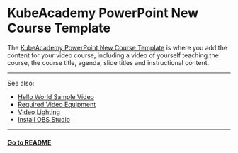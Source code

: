# KubeAcademy PowerPoint New Course Template

The [KubeAcademy PowerPoint New Course Template](https://drive.google.com/file/d/1hD6-2eKwSTa1WJKSJq_mj3NRS3K_5HOD/view?usp=sharing) is where you add the content for your video course, including a video of yourself teaching the course, the course title, agenda, slide titles and instructional content.

---- 
See also:

- [Hello World Sample Video](hello-world-sample-video.md)
- [Required Video Equipment](required-video-equipment.md)
- [Video Lighting](video-lighting.md)
- [Install OBS Studio](../video-recording-setup/install-obs-studio.md)

----
#### **[Go to README](../README.md)** 

